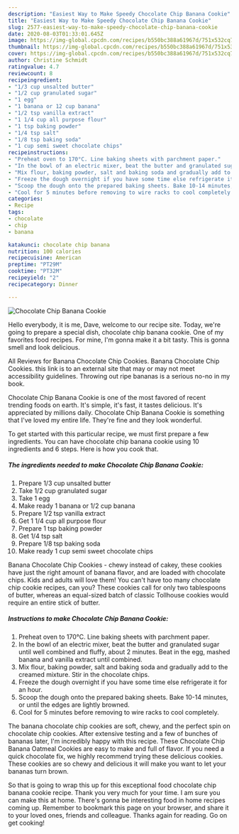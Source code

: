 ```yaml
---
description: "Easiest Way to Make Speedy Chocolate Chip Banana Cookie"
title: "Easiest Way to Make Speedy Chocolate Chip Banana Cookie"
slug: 2577-easiest-way-to-make-speedy-chocolate-chip-banana-cookie
date: 2020-08-03T01:33:01.645Z
image: https://img-global.cpcdn.com/recipes/b550bc388a61967d/751x532cq70/chocolate-chip-banana-cookie-recipe-main-photo.jpg
thumbnail: https://img-global.cpcdn.com/recipes/b550bc388a61967d/751x532cq70/chocolate-chip-banana-cookie-recipe-main-photo.jpg
cover: https://img-global.cpcdn.com/recipes/b550bc388a61967d/751x532cq70/chocolate-chip-banana-cookie-recipe-main-photo.jpg
author: Christine Schmidt
ratingvalue: 4.7
reviewcount: 8
recipeingredient:
- "1/3 cup unsalted butter"
- "1/2 cup granulated sugar"
- "1 egg"
- "1 banana or 12 cup banana"
- "1/2 tsp vanilla extract"
- "1 1/4 cup all purpose flour"
- "1 tsp baking powder"
- "1/4 tsp salt"
- "1/8 tsp baking soda"
- "1 cup semi sweet chocolate chips"
recipeinstructions:
- "Preheat oven to 170°C. Line baking sheets with parchment paper."
- "In the bowl of an electric mixer, beat the butter and granulated sugar until well combined and fluffy, about 2 minutes. Beat in the egg, mashed banana and vanilla extract until combined."
- "Mix flour, baking powder, salt and baking soda and gradually add to the creamed mixture. Stir in the chocolate chips."
- "Freeze the dough overnight if you have some time else refrigerate it for an hour."
- "Scoop the dough onto the prepared baking sheets. Bake 10-14 minutes, or until the edges are lightly browned."
- "Cool for 5 minutes before removing to wire racks to cool completely."
categories:
- Recipe
tags:
- chocolate
- chip
- banana

katakunci: chocolate chip banana 
nutrition: 100 calories
recipecuisine: American
preptime: "PT29M"
cooktime: "PT32M"
recipeyield: "2"
recipecategory: Dinner

---
```



![Chocolate Chip Banana Cookie](https://img-global.cpcdn.com/recipes/b550bc388a61967d/751x532cq70/chocolate-chip-banana-cookie-recipe-main-photo.jpg)

Hello everybody, it is me, Dave, welcome to our recipe site. Today, we're going to prepare a special dish, chocolate chip banana cookie. One of my favorites food recipes. For mine, I'm gonna make it a bit tasty. This is gonna smell and look delicious.

All Reviews for Banana Chocolate Chip Cookies. Banana Chocolate Chip Cookies. this link is to an external site that may or may not meet accessibility guidelines. Throwing out ripe bananas is a serious no-no in my book.

Chocolate Chip Banana Cookie is one of the most favored of recent trending foods on earth. It's simple, it's fast, it tastes delicious. It's appreciated by millions daily. Chocolate Chip Banana Cookie is something that I've loved my entire life. They're fine and they look wonderful.


To get started with this particular recipe, we must first prepare a few ingredients. You can have chocolate chip banana cookie using 10 ingredients and 6 steps. Here is how you cook that.

<!--inarticleads1-->

##### The ingredients needed to make Chocolate Chip Banana Cookie:

1. Prepare 1/3 cup unsalted butter
1. Take 1/2 cup granulated sugar
1. Take 1 egg
1. Make ready 1 banana or 1/2 cup banana
1. Prepare 1/2 tsp vanilla extract
1. Get 1 1/4 cup all purpose flour
1. Prepare 1 tsp baking powder
1. Get 1/4 tsp salt
1. Prepare 1/8 tsp baking soda
1. Make ready 1 cup semi sweet chocolate chips


Banana Chocolate Chip Cookies - chewy instead of cakey, these cookies have just the right amount of banana flavor, and are loaded with chocolate chips. Kids and adults will love them! You can&#39;t have too many chocolate chip cookie recipes, can you? These cookies call for only two tablespoons of butter, whereas an equal-sized batch of classic Tollhouse cookies would require an entire stick of butter. 

<!--inarticleads2-->

##### Instructions to make Chocolate Chip Banana Cookie:

1. Preheat oven to 170°C. Line baking sheets with parchment paper.
1. In the bowl of an electric mixer, beat the butter and granulated sugar until well combined and fluffy, about 2 minutes. Beat in the egg, mashed banana and vanilla extract until combined.
1. Mix flour, baking powder, salt and baking soda and gradually add to the creamed mixture. Stir in the chocolate chips.
1. Freeze the dough overnight if you have some time else refrigerate it for an hour.
1. Scoop the dough onto the prepared baking sheets. Bake 10-14 minutes, or until the edges are lightly browned.
1. Cool for 5 minutes before removing to wire racks to cool completely.


The banana chocolate chip cookies are soft, chewy, and the perfect spin on chocolate chip cookies. After extensive testing and a few of bunches of bananas later, I&#39;m incredibly happy with this recipe. These Chocolate Chip Banana Oatmeal Cookies are easy to make and full of flavor. If you need a quick chocolate fix, we highly recommend trying these delicious cookies. These cookies are so chewy and delicious it will make you want to let your bananas turn brown. 

So that is going to wrap this up for this exceptional food chocolate chip banana cookie recipe. Thank you very much for your time. I am sure you can make this at home. There's gonna be interesting food in home recipes coming up. Remember to bookmark this page on your browser, and share it to your loved ones, friends and colleague. Thanks again for reading. Go on get cooking!
